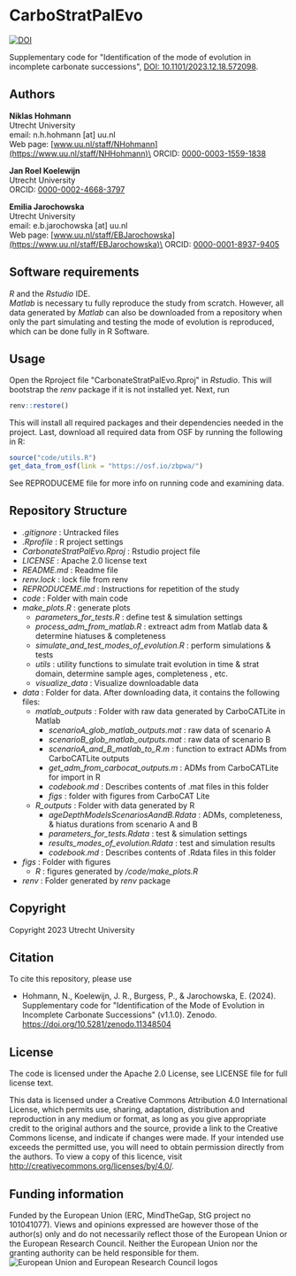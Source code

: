 # CarboStratPalEvo

[![DOI](https://zenodo.org/badge/DOI/10.5281/zenodo.11348504.svg)](https://doi.org/10.5281/zenodo.11348504)

Supplementary code for "Identification of the mode of evolution in incomplete carbonate successions", [DOI: 10.1101/2023.12.18.572098](https://doi.org/10.1101/2023.12.18.572098).

## Authors

**Niklas Hohmann**\
Utrecht University\
email: n.h.hohmann [at] uu.nl\
Web page: [www.uu.nl/staff/NHohmann](https://www.uu.nl/staff/NHHohmann)\
ORCID: [0000-0003-1559-1838](https://orcid.org/0000-0003-1559-1838)

**Jan Roel Koelewijn**\
Utrecht University\
ORCID: [0000-0002-4668-3797](https://orcid.org/0000-0002-4668-3797)

**Emilia Jarochowska**\
Utrecht University\
email: e.b.jarochowska [at] uu.nl\
Web page: [www.uu.nl/staff/EBJarochowska](https://www.uu.nl/staff/EBJarochowska)\
ORCID: [0000-0001-8937-9405](https://orcid.org/0000-0001-8937-9405)

## Software requirements

*R* and the *Rstudio* IDE.\
*Matlab* is necessary tu fully reproduce the study from scratch. However, all data generated by *Matlab* can also be downloaded from a repository when only the part simulating and testing the mode of evolution is reproduced, which can be done fully in R Software.

## Usage

Open the Rproject file "CarbonateStratPalEvo.Rproj" in *Rstudio*. This will bootstrap the *renv* package if it is not installed yet. Next, run

```r
renv::restore()
```

This will install all required packages and their dependencies needed in the project. Last, download all required data from OSF by running the following in R:

```r
source("code/utils.R")
get_data_from_osf(link = "https://osf.io/zbpwa/")
```

See REPRODUCEME file for more info on running code and examining data.

## Repository Structure

- *.gitignore* : Untracked files
- *.Rprofile* : R project settings
- *CarbonateStratPalEvo.Rproj* : Rstudio project file
- *LICENSE* : Apache 2.0 license text
- *README.md* : Readme file
- *renv.lock* : lock file from renv
- *REPRODUCEME.md* : Instructions for repetition of the study
- *code* : Folder with main code
- *make_plots.R* : generate plots
  - *parameters_for_tests.R* : define test & simulation settings
  - *process_adm_from_matlab.R* : extreact adm from Matlab data & determine hiatuses & completeness
  - *simulate_and_test_modes_of_evolution.R* : perform simulations & tests
  - *utils* : utility functions to simulate trait evolution in time & strat domain, determine sample ages, completeness , etc.
  - *visualize_data* : Visualize downloadable data
- *data* : Folder for data. After downloading data, it contains the following files:
    -   *matlab_outputs* : Folder with raw data generated by CarboCATLite in Matlab
        -   *scenarioA_glob_matlab_outputs.mat* : raw data of scenario A
        -   *scenarioB_glob_matlab_outputs.mat* : raw data of scenario B
        -   *scenarioA_and_B_matlab_to_R.m* : function to extract ADMs from CarboCATLite outputs
        -   *get_adm_from_carbocat_outputs.m* : ADMs from CarboCATLite for import in R
        -   *codebook.md* : Describes contents of .mat files in this folder
        -   *figs* : folder with figures from CarboCAT Lite
    -   *R_outputs* : Folder with data generated by R
        -   *ageDepthModelsScenariosAandB.Rdata* : ADMs, completeness, & hiatus durations from scenario A and B
        -   *parameters_for_tests.Rdata* : test & simulation settings
        -   *results_modes_of_evolution.Rdata* : test and simulation results
        -   *codebook.md* : Describes contents of .Rdata files in this folder
- *figs* : Folder with figures
  - *R* : figures generated by */code/make_plots.R*
- *renv* : Folder generated by *renv* package

## Copyright

Copyright 2023 Utrecht University

## Citation

To cite this repository, please use

* Hohmann, N., Koelewijn, J. R., Burgess, P., & Jarochowska, E. (2024). Supplementary code for "Identification of the Mode of Evolution in Incomplete Carbonate Successions" (v1.1.0). Zenodo. https://doi.org/10.5281/zenodo.11348504

## License

The code is licensed under the Apache 2.0 License, see LICENSE file for full license text.

This data is licensed under a Creative Commons Attribution 4.0 International License, which permits use, sharing, adaptation, distribution and reproduction in any medium or format, as long as you give appropriate credit to the original authors and the source, provide a link to the Creative Commons license, and indicate if changes were made. If your intended use exceeds the permitted use, you will need to obtain permission directly from the authors. To view a copy of this licence, visit <http://creativecommons.org/licenses/by/4.0/>.

## Funding information

Funded by the European Union (ERC, MindTheGap, StG project no 101041077). Views and opinions expressed are however those of the author(s) only and do not necessarily reflect those of the European Union or the European Research Council. Neither the European Union nor the granting authority can be held responsible for them. ![European Union and European Research Council logos](https://erc.europa.eu/sites/default/files/2023-06/LOGO_ERC-FLAG_FP.png)
